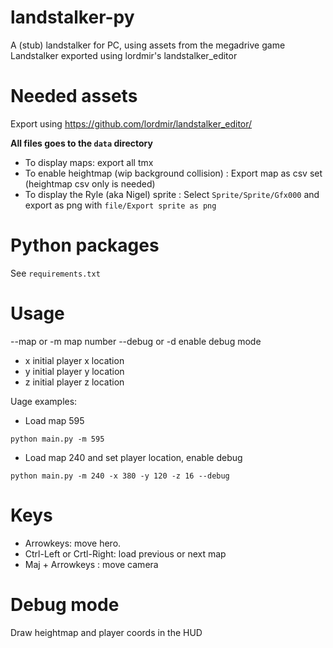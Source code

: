 # landstalker-py

A (stub) landstalker for PC, using assets from the megadrive game Landstalker exported using lordmir's landstalker_editor


# Needed assets

Export using https://github.com/lordmir/landstalker_editor/

**All files goes to the `data` directory**

* To display maps: export all tmx
* To enable heightmap (wip background collision) : Export map as csv set (heightmap csv only is needed)
* To display the Ryle (aka Nigel) sprite : Select `Sprite/Sprite/Gfx000` and export as png with `file/Export sprite as png`

# Python packages

See `requirements.txt`

# Usage

--map or -m map number
--debug or -d enable debug mode
- x initial player x location
- y initial player y location
- z initial player z location


Uage examples:

* Load map 595

```
python main.py -m 595
```

* Load map 240 and set player location, enable debug

```
python main.py -m 240 -x 380 -y 120 -z 16 --debug
```

# Keys

* Arrowkeys: move hero.
* Ctrl-Left or Crtl-Right: load previous or next map
* Maj + Arrowkeys : move camera


# Debug mode

Draw heightmap and player coords in the HUD
